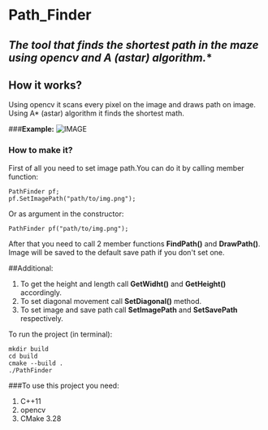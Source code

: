 # Path_Finder
## **The tool that finds the shortest path in the maze using opencv and A* (astar) algorithm.**

## How it works?
Using opencv it scans every pixel on the image and draws path on image. 
Using A* (astar) algorithm it finds the shortest math.

###**Example:**
![IMAGE](https://github.com/user-attachments/assets/9925c626-6610-4a75-8ff8-8216442f4a33)

### How to make it? 
First of all you need to set image path.You can do it by calling member function:
```
PathFinder pf;
pf.SetImagePath("path/to/img.png");
```

Or as argument in the constructor:
```
PathFinder pf("path/to/img.png");
```

After that you need to call 2 member functions **FindPath()** and **DrawPath()**.
Image will be saved to the default save path if you don't set one.

##Additional:
1. To get the height and length call **GetWidht()** and **GetHeight()** accordingly.
2. To set diagonal movement call **SetDiagonal()** method.
3. To set image and save path call **SetImagePath** and **SetSavePath** respectively.  

To run the project (in terminal):
```
mkdir build
cd build
cmake --build .
./PathFinder 
```

###To use this project you need:
  1. C++11
  2. opencv
  3. CMake 3.28


  
